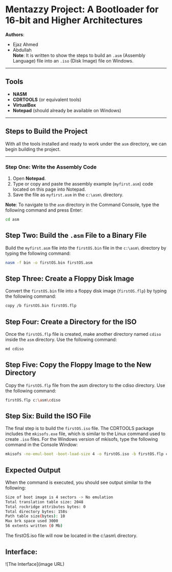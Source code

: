 # Mentazzy Project: A Bootloader for 16-bit and Higher Architectures

**Authors**: <br>
- Ejaz Ahmed
- Abdullah  
**Note**: It is written to show the steps to build an `.asm` (Assembly Language) file into an `.iso` (Disk Image) file on Windows.

---

## Tools

- **NASM**
- **CDRTOOLS** (or equivalent tools)
- **VirtualBox**
- **Notepad** (should already be available on Windows)

---

## Steps to Build the Project

With all the tools installed and ready to work under the `asm` directory, we can begin building the project.

---

### Step One: Write the Assembly Code

1. Open **Notepad**.
2. Type or copy and paste the assembly example (`myfirst.asm`) code located on this page into Notepad.
3. Save the file as `myfirst.asm` in the `c:\asm\` directory.

**Note**: To navigate to the `asm` directory in the Command Console, type the following command and press Enter:

```bash
cd asm
```
## Step Two: Build the `.asm` File to a Binary File

Build the `myfirst.asm` file into the `firstOS.bin` file in the `c:\asm\` directory by typing the following command:

```bash
nasm -f bin -o firstOS.bin firstOS.asm
```
## Step Three: Create a Floppy Disk Image

Convert the `firstOS.bin` file into a floppy disk image (`firstOS.flp`) by typing the following command:

```bash
copy /b firstOS.bin firstOS.flp

```
## Step Four: Create a Directory for the ISO

Once the `firstOS.flp` file is created, make another directory named `cdiso` inside the `asm` directory. Use the following command:

```bash
md cdiso
```
## Step Five: Copy the Floppy Image to the New Directory

Copy the `firstOS.flp` file from the asm directory to the cdiso directory. Use the following command:

```bash
firstOS.flp c:\asm\cdiso
```
## Step Six: Build the ISO File

The final step is to build the `firstOS.iso` file. The CDRTOOLS package includes the `mkisofs.exe` file, which is similar to the Linux command used to create `.iso` files. For the Windows version of mkisofs, type the following command in the Console Window:

```bash
mkisofs -no-emul-boot -boot-load-size 4 -o firstOS.iso -b firstOS.flp cdiso/
```
## Expected Output

When the command is executed, you should see output similar to the following:

```bash
Size of boot image is 4 sectors -> No emulation
Total translation table size: 2048
Total rockridge attributes bytes: 0
Total directory bytes: 158s
Path table size(bytes): 10
Max brk space used 3000
56 extents written (0 Mb)
```
The firstOS.iso file will now be located in the c:\asm\ directory.
## Interface:
![The Interface](image URL)
